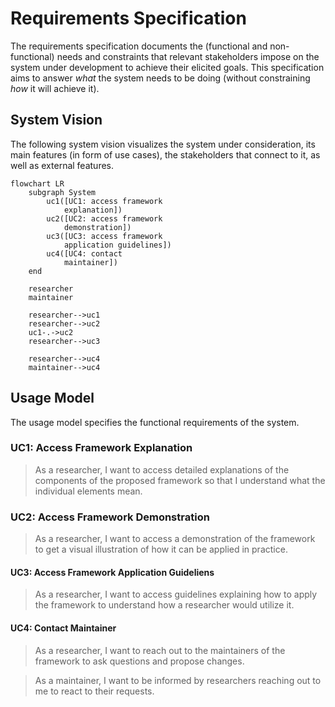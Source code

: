 # Requirements Specification

The requirements specification documents the (functional and non-functional) needs and constraints that relevant stakeholders impose on the system under development to achieve their elicited goals.
This specification aims to answer *what* the system needs to be doing (without constraining *how* it will achieve it).

## System Vision

The following system vision visualizes the system under consideration, its main features (in form of use cases), the stakeholders that connect to it, as well as external features.

```mermaid
flowchart LR
    subgraph System
        uc1([UC1: access framework
            explanation])
        uc2([UC2: access framework
            demonstration])
        uc3([UC3: access framework
            application guidelines])
        uc4([UC4: contact
            maintainer])
    end

    researcher
    maintainer

    researcher-->uc1
    researcher-->uc2
    uc1-.->uc2
    researcher-->uc3

    researcher-->uc4
    maintainer-->uc4
```

## Usage Model

The usage model specifies the functional requirements of the system.

### UC1: Access Framework Explanation

> As a researcher, I want to access detailed explanations of the components of the proposed framework so that I understand what the individual elements mean.

### UC2: Access Framework Demonstration

> As a researcher, I want to access a demonstration of the framework to get a visual illustration of how it can be applied in practice.

#### UC3: Access Framework Application Guideliens

> As a researcher, I want to access guidelines explaining how to apply the framework to understand how a researcher would utilize it.

#### UC4: Contact Maintainer

> As a researcher, I want to reach out to the maintainers of the framework to ask questions and propose changes.

> As a maintainer, I want to be informed by researchers reaching out to me to react to their requests.
